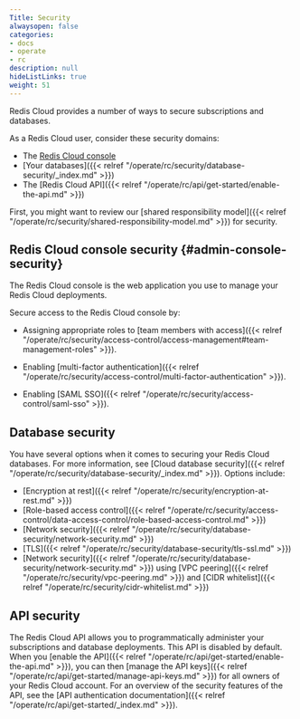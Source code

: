 ```yaml
---
Title: Security
alwaysopen: false
categories:
- docs
- operate
- rc
description: null
hideListLinks: true
weight: 51
---
```


Redis Cloud provides a number of ways to secure subscriptions and databases.

As a Redis Cloud user, consider these security domains:

- The [Redis Cloud console](#admin-console-security)
- [Your databases]({{< relref "/operate/rc/security/database-security/_index.md" >}})
- The [Redis Cloud API]({{< relref "/operate/rc/api/get-started/enable-the-api.md" >}})

First, you might want to review our [shared responsibility model]({{< relref "/operate/rc/security/shared-responsibility-model.md" >}}) for security.

## Redis Cloud console security {#admin-console-security}

The Redis Cloud console is the web application you use to manage your Redis Cloud deployments. 

Secure access to the Redis Cloud console by:

- Assigning appropriate roles to [team members with access]({{< relref "/operate/rc/security/access-control/access-management#team-management-roles" >}}).

- Enabling [multi-factor authentication]({{< relref "/operate/rc/security/access-control/multi-factor-authentication" >}}).

- Enabling [SAML SSO]({{< relref "/operate/rc/security/access-control/saml-sso" >}}).

## Database security

You have several options when it comes to securing your Redis Cloud databases. For more information, see [Cloud database security]({{< relref "/operate/rc/security/database-security/_index.md" >}}). Options include:

- [Encryption at rest]({{< relref "/operate/rc/security/encryption-at-rest.md" >}})
- [Role-based access control]({{< relref "/operate/rc/security/access-control/data-access-control/role-based-access-control.md" >}})
- [Network security]({{< relref "/operate/rc/security/database-security/network-security.md" >}})
- [TLS]({{< relref "/operate/rc/security/database-security/tls-ssl.md" >}})
- [Network security]({{< relref "/operate/rc/security/database-security/network-security.md" >}}) using
[VPC peering]({{< relref "/operate/rc/security/vpc-peering.md" >}}) and [CIDR whitelist]({{< relref "/operate/rc/security/cidr-whitelist.md" >}})

## API security

The Redis Cloud API allows you to programmatically administer your subscriptions and database deployments. This API is disabled by default. When you [enable the API]({{< relref "/operate/rc/api/get-started/enable-the-api.md" >}}), you can then [manage the API keys]({{< relref "/operate/rc/api/get-started/manage-api-keys.md" >}}) for all owners of your Redis Cloud account. For an overview of the security features of the API, see the [API authentication documentation]({{< relref "/operate/rc/api/get-started/_index.md" >}}).
